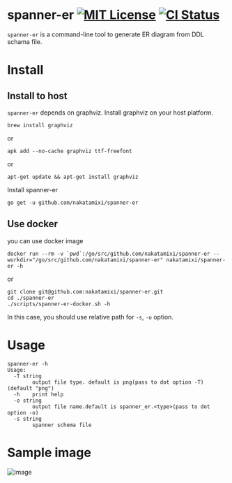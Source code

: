 # spanner-er [![MIT License](http://img.shields.io/badge/license-MIT-blue.svg?style=flat-square)][license] [![CI Status](https://github.com/nakatamixi/spanner-er/workflows/CI/badge.svg)](https://github.com/nakatamixi/spanner-er/actions)


[license]: https://github.com/nakatamixi/spanner-er/blob/master/LICENSE

`spanner-er` is a command-line tool to generate ER diagram from DDL schama file.

# Install

## Install to host

`spanner-er` depends on graphviz.
Install graphviz on your host platform.
```
brew install graphviz
```
or
```
apk add --no-cache graphviz ttf-freefont
```
or
```
apt-get update && apt-get install graphviz
```
Install spanner-er
```
go get -u github.com/nakatamixi/spanner-er
```

## Use docker
you can use docker image
```
docker run --rm -v `pwd`:/go/src/github.com/nakatamixi/spanner-er --workdir="/go/src/github.com/nakatamixi/spanner-er" nakatamixi/spanner-er -h
```
or
```
git clone git@github.com:nakatamixi/spanner-er.git
cd ./spanner-er
./scripts/spanner-er-docker.sh -h
```
In this case, you should use relative path for `-s`, `-o` option.

# Usage
```
spanner-er -h
Usage:
  -T string
    	output file type. default is png(pass to dot option -T) (default "png")
  -h	print help
  -o string
    	output file name.default is spanner_er.<type>(pass to dot option -o)
  -s string
    	spanner schema file
```

# Sample image
![image](https://user-images.githubusercontent.com/7553415/75993928-8f4c2f80-5f3d-11ea-975b-7144b6777684.png)


